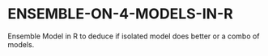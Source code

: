 # ENSEMBLE-ON-4-MODELS-IN-R
Ensemble Model in R to deduce if isolated model does better or a combo of models.
